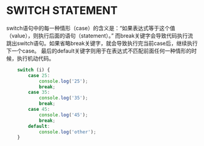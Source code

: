 # SWITCH STATEMENT

  switch语句中的每一种情形（case）的含义是：“如果表达式等于这个值（value），则执行后面的语句（statement）。”
而break关键字会导致代码执行流跳出switch语句。如果省略break关键字，就会导致执行完当前case后，继续执行下一个case。
最后的default关键字则用于在表达式不匹配前面任何一种情形的时候，执行机动代码。    
    
    
```js
    switch (i) {
        case 25:
            console.log('25');
            break;
        case 35:
            console.log('35');
            break; 
        case 45:
            console.log('45');
            break;
        default: 
            console.log('other');    
    }
```
